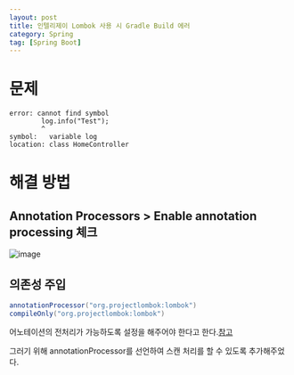 ```yaml
---
layout: post
title: 인텔리제이 Lombok 사용 시 Gradle Build 에러
category: Spring
tag: [Spring Boot]
---
```


# 문제

```
error: cannot find symbol
        log.info("Test");
        ^
symbol:   variable log
location: class HomeController

```

# 해결 방법

## Annotation Processors > Enable annotation processing 체크

![image](https://user-images.githubusercontent.com/45007556/91044839-e7443300-e650-11ea-8fab-4558843075ed.png)

## 의존성 주입

```java
annotationProcessor("org.projectlombok:lombok")
compileOnly("org.projectlombok:lombok")
```

어노테이션의 전처리가 가능하도록 설정을 해주어야 한다고 한다.[참고](https://stackoverflow.com/questions/52547965/gradle-build-fails-from-terminal-for-lombok-annotation-in-spring-boot-applicatio)

그러기 위해 annotationProcessor를 선언하여 스캔 처리를 할 수 있도록 추가해주었다.
